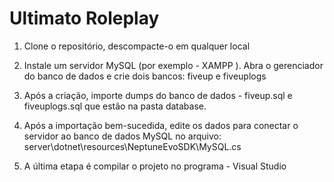 ﻿# Ultimato Roleplay

 1. Clone o repositório, descompacte-o em qualquer local

 2. Instale um servidor MySQL (por exemplo - XAMPP ). Abra o gerenciador do banco de dados e crie dois bancos:
fiveup e fiveuplogs

 3. Após a criação, importe dumps do banco de dados - fiveup.sql e fiveuplogs.sql que estão na pasta database.

 4. Após a importação bem-sucedida, edite os dados para conectar o servidor ao banco de dados MySQL no arquivo:
server\dotnet\resources\NeptuneEvoSDK\MySQL.cs

 5. A última etapa é compilar o projeto no programa - Visual Studio

